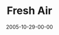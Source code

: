 ---
layout: message
category: message
series: "Room To Breathe"
title: "Fresh Air"
date: 2005-10-29-00-00
message_id: 96
audio: "http://s3.amazonaws.com/crossroads-media/media/legacy/mp3/Room_To_Breathe_04_10-23-05_Fresh_Air.mp3"
audio-duration: "22:55"
explicit: false
---